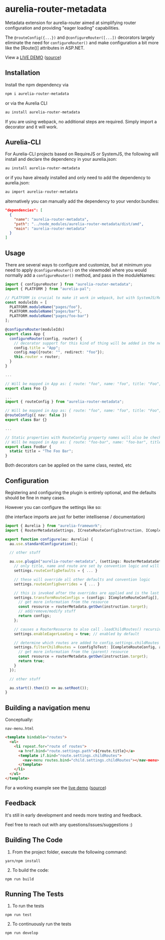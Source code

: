 # aurelia-router-metadata

Metadata extension for aurelia-router aimed at simplifying router configuration and providing "eager loading" capabilities.

The `@routeConfig({...})` and `@configureRouter([...])` decorators largely eliminate the need for `configureRouter()` and make configuration a bit more like the [Route()] attributes in ASP.NET.

View a [LIVE DEMO](https://fkleuver.github.io/aurelia-router-metadata-sample/) ([source](https://github.com/fkleuver/aurelia-router-metadata-sample))

## Installation
Install the npm dependency via

```bash
npm i aurelia-router-metadata
```

or via the Aurelia CLI

```bash
au install aurelia-router-metadata
```

If you are using webpack, no additional steps are required. Simply import a decorator and it will work.

## Aurelia-CLI

For Aurelia-CLI projects based on RequireJS or SystemJS, the following will install and declare the dependency in your aurelia.json:

```bash
au install aurelia-router-metadata
```

or if you have already installed and only need to add the dependency to aurelia.json:

```bash
au import aurelia-router-metadata
```

alternatively you can manually add the dependency to your vendor.bundles:

```json
"dependencies": [
  {
    "name": "aurelia-router-metadata",
    "path": "../node_modules/aurelia-router-metadata/dist/amd",
    "main": "aurelia-router-metadata"
  }
]
```

## Usage

There are several ways to configure and customize, but at minimum you need to apply `@configureRouter()` on the viewmodel where you would normally add a `configureRouter()` method, and pass in the moduleNames:


```ts
import { configureRouter } from "aurelia-router-metadata";
import { PLATFORM } from "aurelia-pal";

// PLATFORM is crucial to make it work in webpack, but with SystemJS/RequireJS you can keep it shorter
const moduleIds = [
  PLATFORM.moduleName("pages/foo"),
  PLATFORM.moduleName("pages/bar"),
  PLATFORM.moduleName("pages/foo-bar")
];

@configureRouter(moduleIds)
export class App {
  configureRouter(config, router) {
    // decorator support for this kind of thing will be added in the near future
    config.title = "App";
    config.map({route: "", redirect: "foo"});
    this.router = router;
  }
}

...

// Will be mapped in App as: { route: "foo", name: "foo", title: "Foo", nav: true }
export class Foo {}

...
import { routeConfig } from "aurelia-router-metadata";

// Will be mapped in App as: { route: "foo", name: "foo", title: "Foo", nav: false }
@routeConfig({ nav: false })
export class Bar {}

...

// Static properties with RouteConfig property names will also be checked
// Will be mapped in App as: { route: "foo-bar", name: "foo-bar", title: "The Foo Bar", nav: true }
export class FooBar {
  static title = "The Foo Bar";
}
```

Both decorators can be applied on the same class, nested, etc

## Configuration
Registering and configuring the plugin is entirely optional, and the defaults should be fine in many cases.

However you can configure the settings like so:

(the interface imports are just for better intellisense / documentation)

```typescript
import { Aurelia } from "aurelia-framework";
import { RouterMetadataSettings, ICreateRouteConfigInstruction, ICompleteRouteConfig, routerMetadata } from "aurelia-router-metadata";

export function configure(au: Aurelia) {
  au.use.standardConfiguration();

  // other stuff

  au.use.plugin("aurelia-router-metadata", (settings: RouterMetadataSettings) => {
    // only title, name and route are set by convention logic and will override what you set here
    settings.routeConfigDefaults = { ... }

    // these will override all other defaults and convention logic
    settings.routeConfigOverrides = { ... }

    // this is invoked after the overrides are applied and is the last step before the routes are stored in metadata
    settings.transformRouteConfigs = (configs: ICompleteRouteConfig[], instruction: ICreateRouteConfigInstruction) => {
      // get more information from the resource
      const resource = routerMetadata.getOwn(instruction.target);
      // add/remove/modify stuff
      return configs;
    };

    // causes a RouterResource to also call .loadChildRoutes() recursively on its children when its called by the first configureRouter
    settings.enableEagerLoading = true; // enabled by default

    // determine which routes are added to config.settings.childRoutes during .loadChildRoutes()
    settings.filterChildRoutes = (configToTest: ICompleteRouteConfig, allConfigs: ICompleteRouteConfig[], instruction: IConfigureRouterInstruction) => {
      // get more information from the (parent) resource
      const resource = routerMetadata.getOwn(instruction.target);
      return true;
    }
  });

  // other stuff

  au.start().then(() => au.setRoot());
}
```

## Building a navigation menu

Conceptually:

`nav-menu.html`

```html
<template bindable="routes">
  <ul>
    <li repeat.for="route of routes">
      <a href.bind="route.settings.path">${route.title}</a>
      <template if.bind="route.settings.childRoutes">
        <nav-menu routes.bind="child.settings.childRoutes"></nav-menu>
      </template>
    </li>
  </ul>
</template>
```

For a working example see the [live demo](https://fkleuver.github.io/aurelia-router-metadata-sample/) ([source](https://github.com/fkleuver/aurelia-router-metadata-sample))

## Feedback

It's still in early development and needs more testing and feedback.

Feel free to reach out with any questions/issues/suggestions :)


## Building The Code


1. From the project folder, execute the following command:

  ```
  yarn/npm install
  ```
2. To build the code:

  ```
  npm run build
  ```

## Running The Tests

1. To run the tests

  ```
  npm run test
  ```

2. To continuously run the tests

```
npm run develop
```


